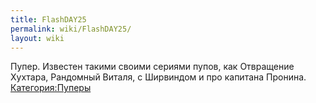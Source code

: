 ```yaml
---
title: FlashDAY25
permalink: wiki/FlashDAY25/
layout: wiki
---
```


Пупер. Известен такими своими сериями пупов, как Отвращение Хухтара,
Рандомный Виталя, с Ширвиндом и про капитана Пронина.
[Категория:Пуперы](Категория:Пуперы "wikilink")

